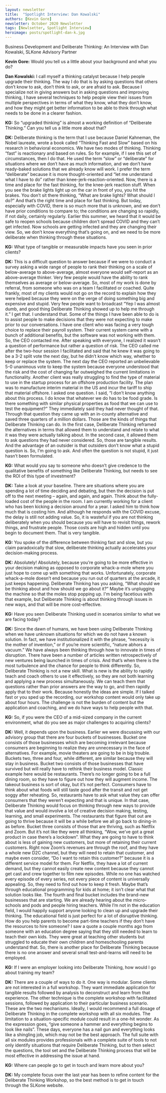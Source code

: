 ```yaml
---
layout: newsletter
title:  "Spotlight Interview: Dan Kowalski"
authors: [Kevin Gore]
newsletter: October 2020 Newsletter
tags: [Newlsetter, Spotlight Interview]
heroimage: posts/spotlight-dan-k.jpg
---
```


Business Development and Deliberate Thinking: An Interview with Dan Kowalski, SLKone Advisory Partner

**Kevin Gore:** Would you tell us a little about your background and what you do?

**Dan Kowalski:** I call myself a thinking catalyst because I help people upgrade their thinking. The way I do that is by asking questions that others don’t know to ask, don’t think to ask, or are afraid to ask. Because I specialize not in giving answers but in asking questions and improving thinking, I have several techniques to help people view their issues from multiple perspectives in terms of what they know, what they don’t know, and how they might get better information to be able to think through what needs to be done in a clearer fashion.

**KG:** So “upgraded thinking” is almost a working definition of “Deliberate Thinking.” Can you tell us a little more about that?

**DK:** Deliberate thinking is the term that I use because Daniel Kahneman, the Nobel laureate, wrote a book called “Thinking Fast and Slow” based on his research in behavioral economics. We have two modes of thinking. Thinking “fast” is reactionary and based on rules. So for example, if I see this set of circumstances, then I do that. He used the term “slow” or “deliberate” for situations where we don’t have as much information, and we don’t have ready-baked solutions that we already know will work. I prefer the term “deliberate” because it is more thought-oriented and “let me understand what I have to do” rather than knee-jerk-reaction-oriented.
Now, there is a time and place for the fast thinking, for the knee-jerk reaction stuff. When you see the brake lights light up on the car in front of you, you hit the brakes. You don’t sit there thinking, “What are brake lights? What should I do?” And that’s the right time and place for fast thinking. But today, especially with COVID, there is so much more that is unknown, and we don’t have prior conditions to compare to; the conditions are changing so rapidly, if not daily, certainly regularly. Earlier this summer, we heard that it would be safe to reopen schools because children don’t spread COVID and they can’t get infected. Now schools are getting infected and they are changing their view. So, we don’t know everything that’s going on, and we need to be more deliberate when thinking through these situations.

**KG:** What type of tangible or measurable impacts have you seen in prior clients?

**DK:** This is a difficult question to answer because if we were to conduct a survey asking a wide range of people to rank their thinking on a scale of below-average to above-average, almost everyone would self-report as an above-average thinker. Very few people would have the ability to rank themselves as average or below-average.
So, most of my work is done by referral, from someone who was on a team I facilitated or coached. Quite frankly, most of my clients would not go on the record to explain how they were helped because they were on the verge of doing something big and expensive and stupid. Very few people want to broadcast “Yep I was almost dumb, and good thing Deliberate Thinking showed up to help me through it.” I get that. I understand that. Some of the things I have been able to do is to assist people to make decisions that they were not expecting to make prior to our conversations. I have one client who was facing a very tough choice to replace their payroll system. Their current system came with a bunch of additional benefits, but the software was not working with them. So, the CEO contacted me. After speaking with everyone, I realized it wasn’t a question of performance but rather a question of risk. The CEO called me after the two-hour session I facilitated and said that he knew it was going to be a 3-2 split vote the next day, but he didn’t know which way, whether to keep or replace the system. The next day the CEO reported an unbelievable 5-0 unanimous vote to keep the system because everyone understood that the risk and the cost of changing far outweighed the current limitations in functionality.
Another client was really struggling to find the type of material to use in the startup process for an offshore production facility. The plan was to manufacture interim material in the US and incur the tariff to ship that material offshore. I asked one question. I said, “I don’t know anything about this process. I do know that whatever we do has to be food grade. Is there something with similar physical properties as food that we can use to test the equipment?” They immediately said they had never thought of that. Through that question they came up with an in-county alternative and saved three quarters of a million dollars.
Those are the kinds of things that Deliberate Thinking can do. In the first case, Deliberate Thinking reframed the alternatives in terms that allowed them to understand and relate to what it was they were actually talking about. In the second case, it allowed them to ask questions they had never considered.
So, those are tangible results. And the advantage of an outsider is that outsiders don’t know what a stupid question is. So, I’m going to ask. And often the question is not stupid, it just hasn’t been formulated.

**KG:** What would you say to someone who doesn’t give credence to the qualitative benefits of something like Deliberate Thinking, but needs to see the ROI of this type of investment?

**DK:** Take a look at your baseline. There are situations where you are spending a lot of time deciding and debating, but then the decision is put off to the next meeting – again, and again, and again. Think about the fully-loaded cost of the people in the room. I am currently working for a client who has been kicking a decision around for a year. I asked him to think how much that is costing him. And although he responds with the COVID excuse, the delay is still not adding value. So, it is wasteful if you are not thinking deliberately when you should because you will have to revisit things, rework things, and frustrate people. Those costs are high and hidden until you begin to document them. That is very tangible.

**KG:** You spoke of the difference between thinking fast and slow, but you claim paradoxically that slow, deliberate thinking actually accelerates your decision-making process.

**DK:** Absolutely! Absolutely, because you’re going to be more effective in your decision making as opposed to corporate whack-a-mole where you just hope to come up with something that works. Unfortunately, corporate whack-a-mole doesn’t end because you run out of quarters at the arcade, it just keeps happening. Deliberate Thinking has you asking, “What should we be thinking about and how should we go about it?” Maybe it’s unplugging the machine so that the moles stop popping up. I'm being facetious with that example, but Deliberate Thinking is about thinking through issues in new ways, and that will be more cost-effective.

**KG:** Have you seen Deliberate Thinking used in scenarios similar to what we are facing today?

**DK:** Since the dawn of humans, we have been using Deliberate Thinking when we have unknown situations for which we do not have a known solution. In fact, we have institutionalized it with the phrase, “necessity is the mother of invention,” or if you’re more scientific, “nature abhors a vacuum.” We have always been thinking through how to innovate in times of disruption. There have been a number of articles written retrospectively of new ventures being launched in times of crisis. And that’s when there is the most turbulence and the chance for people to think differently.
So, Deliberate Thinking is not a new skill. What is new is the ability to rapidly teach and coach others to use it effectively, so they are not both learning and applying a new process simultaneously. We can teach them that questions rather than prior answers are the way to go, and then rapidly apply that to their work. Because honestly the ideas are simple. If I talked fast or you sped up the recording, our workshop content would only take up about four hours. The challenge is not the burden of content but the application and coaching, and we do have ways to help people with that.

**KG:** So, if you were the CEO of a mid-sized company in the current environment, what do you see as major challenges to acquiring clients?

**DK:** Well, it depends upon the business. Earlier we were discussing with our advisory group that there are four buckets of businesses.
Bucket one consists of those businesses which are becoming irrelevant because consumers are beginning to realize they are unnecessary in the face of alternatives. For example, movie theaters are going to be in big trouble.
Buckets two, three and four, while different, are similar because they will stay in business.
Bucket two consists of those businesses that have survived but will really have to rethink their business model. Classic example here would be restaurants. There’s no longer going to be a full dining room, so they have to figure out how they will augment income. The takeout business is sort of okay, but it’s not perfect. Consumers have to think about what foods will still taste good after the transit and not get soggy after reheating. So, restaurants have to ask what value they can offer consumers that they weren’t expecting and that is unique. In that case, Deliberate Thinking would focus on thinking through new ways to provide that value and would involve a lot of creative decision making, testing, learning, and small experiments. The restaurants that figure that out are going to thrive because it will be a while before we all go back to dining-in as before.
Bucket three consists of those that are thriving, such as Netflix and Zoom. But it’s not like they were all thinking, “Wow, we’ve got a great product in case there’s a lockdown”. What they are going to have to think about is less of gaining new customers, but more of retaining their current customers. Right now Zoom’s revenues are through the roof, and they have a whole new D2C channel, but they will need to retain that customer, and maybe even consider, “Do I want to retain this customer?” because it is a different service model for them. For Netflix, they have a lot of current demand, but they cannot easily create new content because they cannot get cast and crew together to film new episodes. While no one has watched every episode of every series, not every piece of content is universally appealing.
So, they need to find out how to keep it fresh. Maybe that’s through educational programming for kids at home; it isn’t clear what that solution looks like.
The fourth and final bucket includes the brand-new businesses that are starting. We are already hearing about the micro-schools and pods and people hiring teachers. While I’m not in the education field, I would happily support anyone looking to clean up and upgrade their thinking. The educational field is just perfect for a lot of disruptive thinking. How do you help parents to become part-time teachers if they don’t have the resources to hire someone? I saw a quote a couple months ago from someone with an education degree saying that they still needed to learn to teach their own kids. They were great at teaching other students but struggled to educate their own children and homeschooling parents understand that. So, there is another place for Deliberate Thinking because there is no one answer and several small test-and-learns will need to be employed.

**KG:** If I were an employer looking into Deliberate Thinking, how would I go about training my team?

**DK:** There are a couple of ways to do it. One way is modular. Some clients are not interested in a full workshop. They want immediate application for tangible results followed by analysis to deconstruct and learn from that experience. The other technique is the complete workshop with facilitated sessions, followed by application to their particular business scenario. These are the two mechanisms.
Ideally, I would recommend a full dosage of Deliberate Thinking in the complete workshop with all six modules. The limitation to a situation-specific module could result in a one-hit wonder. As the expression goes, “give someone a hammer and everything begins to look like nails”. These days, everyone has a nail gun and everything looks like a shingling job, which may not be the best approach. The full suite with all six modules provides professionals with a complete suite of tools to not only identify situations that require Deliberate Thinking, but to then select the questions, the tool set and the Deliberate Thinking process that will be most effective in addressing the issue at hand.

**KG:** Where can people go to get in touch and learn more about you?

**DK:** My complete focus over the last year has been to refine content for the Deliberate Thinking
Workshop, so the best method is to get in touch through the SLKone website.